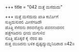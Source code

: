+++
title = "042 ಮತ್ತೆ ಮಸೆದುದು"

+++
ಮತ್ತೆ ಮಸೆದುದು ಖಾತಿ ಕರ್ಬೊಗೆ  
ಸುತ್ತಿದುಸುರಲಿ ಮೀಸೆಗಡಿದೌ  
ಡೊತ್ತಿ ಸೆಳೆದನು ಶರವನೆಚ್ಚನು ಪವನನಂದನನ  
ಹತ್ತೆಗಡಿದನು ಭೀಮ ಮಗುಳಿವ  
ನೊತ್ತಿ ಹೊಕ್ಕರೆ ಕೈ ನೆರವ ಹಾ  
ರುತ್ತ ಮುರಿದನು ಬಳಿಕ ಧೃಷ್ಟದ್ಯುಮ್ನನಿದಿರಾದ    ॥42॥